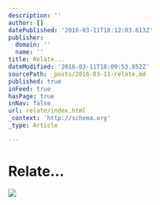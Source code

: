 ```yaml
---
description: ''
author: []
datePublished: '2016-03-11T18:12:03.613Z'
publisher:
  domain: ''
  name: ''
title: Relate...
dateModified: '2016-03-11T18:09:53.852Z'
sourcePath: _posts/2016-03-11-relate.md
published: true
inFeed: true
hasPage: true
inNav: false
url: relate/index.html
_context: 'http://schema.org'
_type: Article

---
```

# Relate...
![](https://the-grid-user-content.s3-us-west-2.amazonaws.com/c51d269f-ffa4-4847-80f8-2b38647dee24.png)